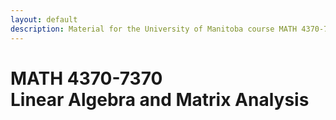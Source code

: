 ```yaml
---
layout: default
description: Material for the University of Manitoba course MATH 4370-7370, Linear Algebra and Matrix Analysis
---
```


# MATH 4370-7370 <br> Linear Algebra and Matrix Analysis

